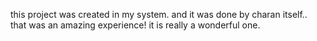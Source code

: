 this project was created  in my system.
and it was done by charan itself..
that was an amazing experience!
it is really a wonderful one.

